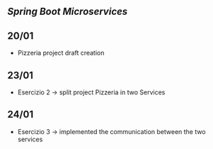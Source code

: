 
## _Spring Boot Microservices_

## 20/01
- Pizzeria project draft creation

## 23/01
- Esercizio 2 -> split project Pizzeria in two Services

## 24/01
- Esercizio 3 -> implemented the communication between the two services